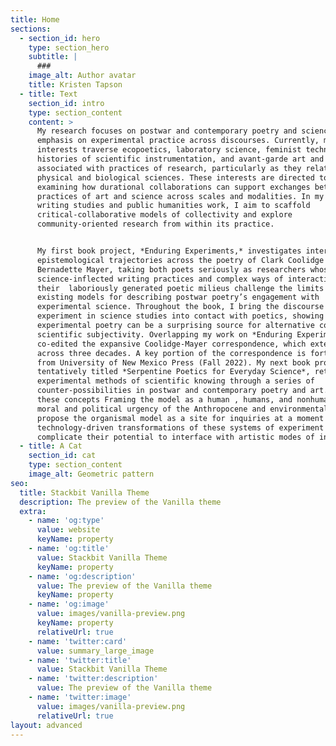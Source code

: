 ```yaml
---
title: Home
sections:
  - section_id: hero
    type: section_hero
    subtitle: |
      ###
    image_alt: Author avatar
    title: Kristen Tapson
  - title: Text
    section_id: intro
    type: section_content
    content: >
      My research focuses on postwar and contemporary poetry and science with an
      emphasis on experimental practice across discourses. Currently, my
      interests traverse ecopoetics, laboratory science, feminist technoscience,
      histories of scientific instrumentation, and avant-garde art and writing
      associated with practices of research, particularly as they relate to the
      physical and biological sciences. These interests are directed toward
      examining how durational collaborations can support exchanges between
      practices of art and science across scales and modalities. In my related
      writing studies and public humanities work, I aim to scaffold
      critical-collaborative models of collectivity and explore
      community-oriented research from within its practice.


      My first book project, *Enduring Experiments,* investigates intersecting
      epistemological trajectories across the poetry of Clark Coolidge and
      Bernadette Mayer, taking both poets seriously as researchers whose
      science-inflected writing practices and complex ways of interacting with
      their  laboriously generated poetic milieus challenge the limits of
      existing models for describing postwar poetry’s engagement with
      experimental science. Throughout the book, I bring the discourse on
      experiment in science studies into contact with poetics, showing how
      experimental poetry can be a surprising source for alternative concepts of
      scientific subjectivity. Overlapping my work on *Enduring Experiments*, I
      co-edited the expansive Coolidge-Mayer correspondence, which extends
      across three decades. A key portion of the correspondence is forthcoming
      from University of New Mexico Press (Fall 2022). My next book project,
      tentatively titled *Serpentine Poetics for Everyday Science*, rethinks
      experimental methods of scientific knowing through a series of
      counter-possibilities in postwar and contemporary poetry and art. mobilize
      these concepts Framing the model as a human , humans, and nonhuman the
      moral and political urgency of the Anthropocene and environmental, I
      propose the organismal model as a site for inquiries at a moment when
      technology-driven transformations of these systems of experiment stand to
      complicate their potential to interface with artistic modes of inquiry.
  - title: A Cat
    section_id: cat
    type: section_content
    image_alt: Geometric pattern
seo:
  title: Stackbit Vanilla Theme
  description: The preview of the Vanilla theme
  extra:
    - name: 'og:type'
      value: website
      keyName: property
    - name: 'og:title'
      value: Stackbit Vanilla Theme
      keyName: property
    - name: 'og:description'
      value: The preview of the Vanilla theme
      keyName: property
    - name: 'og:image'
      value: images/vanilla-preview.png
      keyName: property
      relativeUrl: true
    - name: 'twitter:card'
      value: summary_large_image
    - name: 'twitter:title'
      value: Stackbit Vanilla Theme
    - name: 'twitter:description'
      value: The preview of the Vanilla theme
    - name: 'twitter:image'
      value: images/vanilla-preview.png
      relativeUrl: true
layout: advanced
---
```

